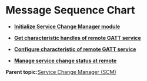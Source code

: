 # Message Sequence Chart

-   **[Initialize Service Change Manager module](GUID-65967C50-9CF5-4B4C-A700-208763A3A0F2.md)**  

-   **[Get characteristic handles of remote GATT service](GUID-7E24975E-8BAB-49D2-9775-60A4E996AC1D.md)**  

-   **[Configure characteristic of remote GATT service](GUID-A8694536-0FB9-488D-93F0-2CCAD167803A.md)**  

-   **[Manage service change status at remote](GUID-14EA8784-CC14-4296-9B70-A72CA6779DAE.md)**  


**Parent topic:**[Service Change Manager \(SCM\)](GUID-97B49E98-556B-4AC7-B2D9-88CBC8558B92.md)

